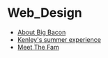 # Web_Design

<ul>
<li><a href="HTML_intro/index.html" target="_blank"> About Big Bacon</a></li>
<li><a href="Summerwebsites/index.html" target="_blank"> Kenley's summer experience </a></li>
<li><a href="FinalProject/index.html" target="_blank"> Meet The Fam</a></li>
</ul>
